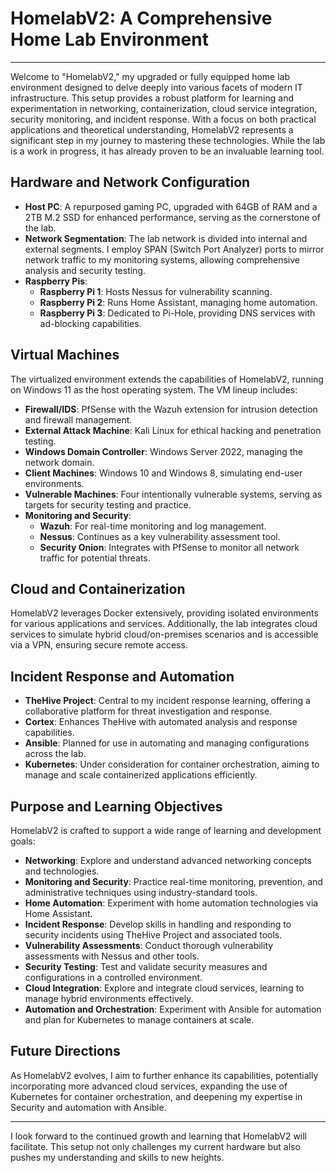 <!-- homelan V2 -->

# HomelabV2: A Comprehensive Home Lab Environment

---

Welcome to "HomelabV2," my upgraded or fully equipped home lab environment designed to delve deeply into various facets of modern IT infrastructure. This setup provides a robust platform for learning and experimentation in networking, containerization, cloud service integration, security monitoring, and incident response. With a focus on both practical applications and theoretical understanding, HomelabV2 represents a significant step in my journey to mastering these technologies. While the lab is a work in progress, it has already proven to be an invaluable learning tool.

## Hardware and Network Configuration

- **Host PC**: A repurposed gaming PC, upgraded with 64GB of RAM and a 2TB M.2 SSD for enhanced performance, serving as the cornerstone of the lab.
- **Network Segmentation**: The lab network is divided into internal and external segments. I employ SPAN (Switch Port Analyzer) ports to mirror network traffic to my monitoring systems, allowing comprehensive analysis and security testing.
- **Raspberry Pis**:
  - **Raspberry Pi 1**: Hosts Nessus for vulnerability scanning.
  - **Raspberry Pi 2**: Runs Home Assistant, managing home automation.
  - **Raspberry Pi 3**: Dedicated to Pi-Hole, providing DNS services with ad-blocking capabilities.

## Virtual Machines

The virtualized environment extends the capabilities of HomelabV2, running on Windows 11 as the host operating system. The VM lineup includes:

- **Firewall/IDS**: PfSense with the Wazuh extension for intrusion detection and firewall management.
- **External Attack Machine**: Kali Linux for ethical hacking and penetration testing.
- **Windows Domain Controller**: Windows Server 2022, managing the network domain.
- **Client Machines**: Windows 10 and Windows 8, simulating end-user environments.
- **Vulnerable Machines**: Four intentionally vulnerable systems, serving as targets for security testing and practice.
- **Monitoring and Security**:
  - **Wazuh**: For real-time monitoring and log management.
  - **Nessus**: Continues as a key vulnerability assessment tool.
  - **Security Onion**: Integrates with PfSense to monitor all network traffic for potential threats.

## Cloud and Containerization

HomelabV2 leverages Docker extensively, providing isolated environments for various applications and services. Additionally, the lab integrates cloud services to simulate hybrid cloud/on-premises scenarios and is accessible via a VPN, ensuring secure remote access.

## Incident Response and Automation

- **TheHive Project**: Central to my incident response learning, offering a collaborative platform for threat investigation and response.
- **Cortex**: Enhances TheHive with automated analysis and response capabilities.
- **Ansible**: Planned for use in automating and managing configurations across the lab.
- **Kubernetes**: Under consideration for container orchestration, aiming to manage and scale containerized applications efficiently.

## Purpose and Learning Objectives

HomelabV2 is crafted to support a wide range of learning and development goals:

- **Networking**: Explore and understand advanced networking concepts and technologies.
- **Monitoring and Security**: Practice real-time monitoring, prevention, and administrative techniques using industry-standard tools.
- **Home Automation**: Experiment with home automation technologies via Home Assistant.
- **Incident Response**: Develop skills in handling and responding to security incidents using TheHive Project and associated tools.
- **Vulnerability Assessments**: Conduct thorough vulnerability assessments with Nessus and other tools.
- **Security Testing**: Test and validate security measures and configurations in a controlled environment.
- **Cloud Integration**: Explore and integrate cloud services, learning to manage hybrid environments effectively.
- **Automation and Orchestration**: Experiment with Ansible for automation and plan for Kubernetes to manage containers at scale.

## Future Directions

As HomelabV2 evolves, I aim to further enhance its capabilities, potentially incorporating more advanced cloud services, expanding the use of Kubernetes for container orchestration, and deepening my expertise in Security and automation with Ansible.

---

I look forward to the continued growth and learning that HomelabV2 will facilitate. This setup not only challenges my current hardware but also pushes my understanding and skills to new heights.


<!--


Here are some ideas to get you started:

- 🔭 I’m currently working on ...
- 🌱 I’m currently learning ...
- 👯 I’m looking to collaborate on ...
- 🤔 I’m looking for help with ...
- 💬 Ask me about ...
- 📫 How to reach me: ...
- 😄 Pronouns: ...
- ⚡ Fun fact: ...
-->
